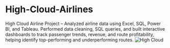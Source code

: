 # High-Cloud-Airlines
High Cloud Airline Project – Analyzed airline data using Excel, SQL, Power BI, and Tableau. Performed data cleaning, SQL queries, and built interactive dashboards to track passenger trends, revenue, and route profitability, helping identify top-performing and underperforming routes.
![High Cloud](https://github.com/user-attachments/assets/baa1f188-e5c3-4ad2-a88f-46aba4c72325)
